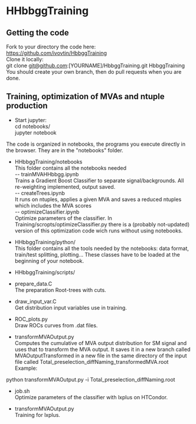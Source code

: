 # HHbbggTraining
## Getting the code
Fork to your directory the code here: https://github.com/ivovtin/HbbggTraining<br />
Clone it locally:<br />
git clone git@github.com:[YOURNAME]/HbbggTraining.git HbbggTraining <br />
You should create your own branch, then do pull requests when you are done. <br />

## Training, optimization of MVAs and ntuple production
- Start jupyter: <br />
cd notebooks/ <br />
jupyter notebook <br />

The code is organized in notebooks, the programs you execute directly in the browser. They
are in the "notebooks" folder. <br />

- HHbbggTraining/notebooks <br />
This folder contains all the notebooks needed <br />
-- trainMVAHHbbgg.ipynb  <br />
Trains a Gradient Boost Classifier to separate signal/backgrounds. All re-weighting implemented, output saved. <br />
-- createTrees.ipynb <br />
It runs on ntuples, applies a given MVA and saves a reduced ntuples which includes the MVA scores <br />
-- optimizeClassifier.ipynb <br />
Optimize parameters of the classifier. In Training/scropts/optimizeClassifier.py there is a (probably not-updated) version
of this optimization code wich runs without using notebooks. 


- HHbbggTraining/python/<br />
This folder contains all the tools needed by the notebooks:
data format, train/test splitting, plotting...
These classes have to be loaded at the beginning of your notebook.

- HHbbggTraining/scripts/<br />
- prepare_data.C <br />
The preparation Root-trees with cuts.
- draw_input_var.C <br />
Get distribution input variables use in training.
- ROC_plots.py <br />
Draw ROCs curves from .dat files.
- transformMVAOutput.py <br />
    Computes the cumulative of MVA output distribution for SM signal and uses that to transform the MVA output. It saves it in a new branch called MVAOutputTransformed in a new file in the same directory of the input file called Total_preselection_diffNaming_transformedMVA.root
    Example:

python transformMVAOutput.py -i Total_preselection_diffNaming.root 

- job.sh <br />
Optimize parameters of the classifier with lxplus on HTCondor.

- transformMVAOutput.py  <br />
Training for lxplus.




